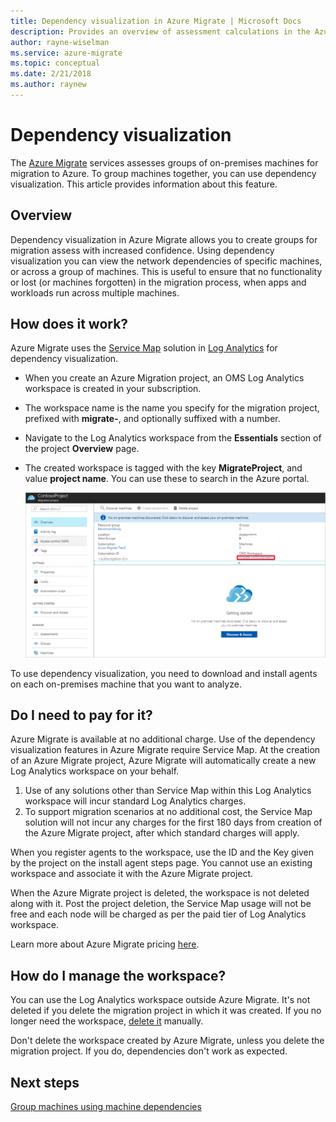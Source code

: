 ```yaml
---
title: Dependency visualization in Azure Migrate | Microsoft Docs
description: Provides an overview of assessment calculations in the Azure Migrate service.
author: rayne-wiselman
ms.service: azure-migrate
ms.topic: conceptual
ms.date: 2/21/2018
ms.author: raynew
---
```


# Dependency visualization

The [Azure Migrate](migrate-overview.md) services assesses groups of on-premises machines for migration to Azure. To group machines together, you can use dependency visualization. This article provides information about this feature.


## Overview

Dependency visualization in Azure Migrate allows you to create groups for migration assess with increased confidence. Using dependency visualization you can view the network dependencies of specific machines, or across a group of machines. This is useful to ensure that no functionality or lost (or machines forgotten) in the migration process, when apps and workloads run across multiple machines.  

## How does it work?

Azure Migrate uses the [Service Map](../operations-management-suite/operations-management-suite-service-map.md) solution in [Log Analytics](../log-analytics/log-analytics-overview.md) for dependency visualization.
- When you create an Azure Migration project, an OMS Log Analytics workspace is created in your subscription.
- The workspace name is the name you specify for the migration project, prefixed with **migrate-**, and optionally suffixed with a number. 
- Navigate to the Log Analytics workspace from the **Essentials** section of the project **Overview** page.
- The created workspace is tagged with the key **MigrateProject**, and value **project name**. You can use these to search in the Azure portal.  

    ![Log Analytics workspace](./media/concepts-dependency-visualization/oms-workspace.png)

To use dependency visualization, you need to download and install agents on each on-premises machine that you want to analyze.  

## Do I need to pay for it?

Azure Migrate is available at no additional charge. Use of the dependency visualization features in Azure Migrate require Service Map. At the creation of an Azure Migrate project, Azure Migrate will automatically create a new Log Analytics workspace on your behalf.

1. Use of any solutions other than Service Map within this Log Analytics workspace will incur standard Log Analytics charges. 
2. To support migration scenarios at no additional cost, the Service Map solution will not incur any charges for the first 180 days from creation of the Azure Migrate project, after which standard charges will apply.

When you register agents to the workspace, use the ID and the Key given by the project on the install agent steps page. You cannot use an existing workspace and associate it with the Azure Migrate project.

When the Azure Migrate project is deleted, the workspace is not deleted along with it. Post the project deletion, the Service Map usage will not be free and each node will be charged as per the paid tier of Log Analytics workspace.

Learn more about Azure Migrate pricing [here](https://azure.microsoft.com/pricing/details/azure-migrate/). 

## How do I manage the workspace?

You can use the Log Analytics workspace outside Azure Migrate. It's not deleted if you delete the migration project in which it was created. If you no longer need the workspace, [delete it](../log-analytics/log-analytics-manage-access.md) manually.

Don't delete the workspace created by Azure Migrate, unless you delete the migration project. If you do, dependencies don't work as expected.

## Next steps

[Group machines using machine dependencies](how-to-create-group-machine-dependencies.md)
